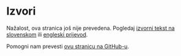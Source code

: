 # Izvori

Nažalost, ova stranica još nije prevedena. Pogledaj [izvorni tekst na slovenskom](/sl/sources) ili [engleski prijevod](/en/sources).

Pomogni nam prevesti [ovu stranicu na GitHub-u](https://github.com/sledilnik/website/blob/master/src/content/hr/sources.md).
